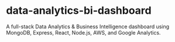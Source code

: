 # data-analytics-bi-dashboard
A full-stack Data Analytics &amp; Business Intelligence dashboard using MongoDB, Express, React, Node.js, AWS, and Google Analytics.
